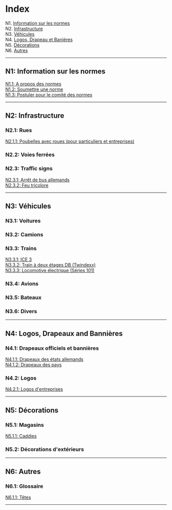 # Index

N1. [Information sur les normes](#n1)  
N2. [Infrastructure](#n2)  
N3. [Véhicules](#n3)  
N4. [Logos, Drapeau et Banières](#n4)  
N5. [Décorations](#n5)  
N6. [Autres](#n6)

***

## N1: Information sur les normes

[N1.1: A propos des normes](/BTEN/FR/N1/1)  
[N1.2: Soumettre une norme](/BTEN/FR/N1/2)  
[N1.3: Postuler pour le comité des normes](/BTEN/FR/N1/3)

***

## N2: Infrastructure
### N2.1: Rues
[N2.1.1: Poubelles avec roues (pour particuliers et entreprises)](/BTEN/FR/N2/1/1)  
### N2.2: Voies ferrées
### N2.3: Traffic signs
[N2.3.1: Arrêt de bus allemands](/BTEN/FR/N2/3/1)  
[N2.3.2: Feu tricolore](/BTEN/FR/N2/3/2)

***

## N3: Véhicules
### N3.1: Voitures
### N3.2: Camions
### N3.3: Trains
[N3.3.1: ICE 3](/BTEN/FR/N3/3/1)  
[N3.3.2: Train à deux étages DB (Twindexx)](/BTEN/FR/N3/3/2)  
[N3.3.3: Locomotive électrique (Séries 101)](/BTEN/FR/N3/3/3)
### N3.4: Avions
### N3.5: Bateaux
### N3.6: Divers

***

## N4: Logos, Drapeaux and Bannières
### N4.1: Drapeaux officiels et bannières
[N4.1.1: Drapeaux des états allemands](/BTEN/FR/N4/1/1)  
[N4.1.2: Drapeaux des pays](/BTEN/FR/N4/1/2)  
### N4.2: Logos
[N4.2.1: Logos d'entreprises](/BTEN/FR/N4/2/1)

***

## N5: Décorations
### N5.1: Magasins
[N5.1.1: Caddies](/BTEN/FR/N5/1/1)
### N5.2: Décorations d'extérieurs

***

## N6: Autres
### N6.1: Glossaire
[N6.1.1: Têtes](/BTEN/FR/N6/1/1)

***
